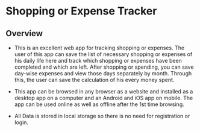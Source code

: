 # Shopping or Expense Tracker

## Overview

- This is an excellent web app for tracking shopping or expenses. The user of this app can save the list of necessary shopping or expenses of his daily life here and track which shopping or expenses have been completed and which are left. After shopping or spending, you can save day-wise expenses and view those days separately by month. Through this, the user can save the calculation of his every money spent.

- This app can be browsed in any browser as a website and installed as a desktop app on a computer and an Android and iOS app on mobile. The app can be used online as well as offline after the 1st time browsing.

- All Data is stored in local storage so there is no need for registration or login.
